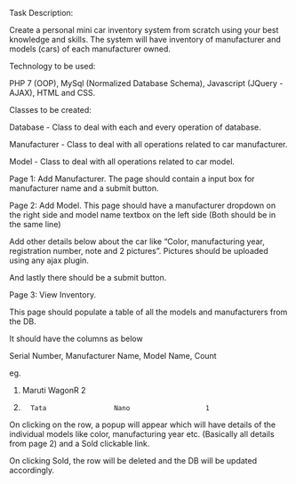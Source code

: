 Task Description:

Create a personal mini car inventory system from scratch using your best knowledge and skills. The system will have inventory of manufacturer and models (cars) of each manufacturer owned.


Technology to be used:

PHP 7 (OOP), MySql (Normalized Database Schema), Javascript (JQuery -  AJAX), HTML and CSS.


Classes to be created:	

Database - Class to deal with each and every operation of database.

Manufacturer - Class to deal with all operations related to car manufacturer.

Model  - Class to deal with all operations related to car model.



Page 1: Add Manufacturer.
The page should contain a input box for manufacturer name and a submit button. 


Page 2: Add Model.
This page should have a manufacturer dropdown on the right side and model name textbox on the left side (Both should be in the same line)


Add other details below about the car like “Color, manufacturing year, registration number, note and 2 pictures”. Pictures should be uploaded using any ajax plugin.


And lastly there should be a submit button.


Page 3: View Inventory.

This page should populate a table of all the models and manufacturers from the DB. 

It should have the columns as below

Serial Number, Manufacturer Name, Model Name, Count


eg. 

1.	 Maruti             WagonR              2 

2.       Tata                 Nano                   1



On clicking on the row, a popup will appear which will have details of the individual models like color, manufacturing year etc. (Basically all details from page 2) and a Sold clickable link.


On clicking Sold, the row will be deleted and the DB will be updated accordingly.
